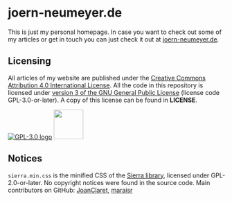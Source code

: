 # joern-neumeyer.de
This is just my personal homepage.
In case you want to check out some of my articles or get in touch you can just check it out at [joern-neumeyer.de](https://joern-neumeyer.de).

## Licensing
All articles of my website are published under the [Creative Commons Attribution 4.0 International License](https://creativecommons.org/licenses/by/4.0/).
All the code in this repository is licensed under [version 3 of the GNU General Public License](https://www.gnu.org/licenses/gpl-3.0.html) (license code GPL-3.0-or-later).
A copy of this license can be found in __LICENSE__.

[![GPL-3.0 logo](https://www.gnu.org/graphics/gplv3-with-text-136x68.png)](https://www.gnu.org/licenses/gpl-3.0.html)
[<img src="https://mirrors.creativecommons.org/presskit/buttons/88x31/svg/by.svg" height="68">](http://creativecommons.org/licenses/by/4.0/)

## Notices
`sierra.min.css` is the minified CSS of the [Sierra library](https://sierra-library.github.io/), licensed under GPL-2.0-or-later.
No copyright notices were found in the source code.
Main contributors on GitHub: [JoanClaret](https://github.com/JoanClaret), [maraisr](https://github.com/maraisr)
